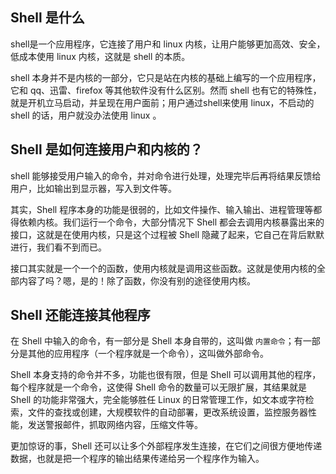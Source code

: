 ## Shell 是什么

shell是一个应用程序，它连接了用户和 linux 内核，让用户能够更加高效、安全，低成本使用 linux 内核，这就是 shell 的本质。

shell 本身并不是内核的一部分，它只是站在内核的基础上编写的一个应用程序，它和 qq、迅雷、firefox 等其他软件没有什么区别。然而 shell 也有它的特殊性，就是开机立马启动，并呈现在用户面前；用户通过shell来使用 linux，不启动的 shell 的话，用户就没办法使用 linux 。

## Shell 是如何连接用户和内核的？

shell 能够接受用户输入的命令，并对命令进行处理，处理完毕后再将结果反馈给用户，比如输出到显示器，写入到文件等。

其实，Shell 程序本身的功能是很弱的，比如文件操作、输入输出、进程管理等都得依赖内核。我们运行一个命令，大部分情况下 Shell 都会去调用内核暴露出来的接口，这就是在使用内核，只是这个过程被 Shell 隐藏了起来，它自己在背后默默进行，我们看不到而已。

接口其实就是一个一个的函数，使用内核就是调用这些函数。这就是使用内核的全部内容了吗？嗯，是的！除了函数，你没有别的途径使用内核。

## Shell 还能连接其他程序

在 Shell 中输入的命令，有一部分是 Shell 本身自带的，这叫做 `内置命令`；有一部分是其他的应用程序（一个程序就是一个命令），这叫做外部命令。

Shell 本身支持的命令并不多，功能也很有限，但是 Shell 可以调用其他的程序，每个程序就是一个命令，这使得 Shell 命令的数量可以无限扩展，其结果就是 Shell 的功能非常强大，完全能够胜任 Linux 的日常管理工作，如文本或字符检索，文件的查找或创建，大规模软件的自动部署，更改系统设置，监控服务器性能，发送警报邮件，抓取网络内容，压缩文件等。

更加惊讶的事，Shell 还可以让多个外部程序发生连接，在它们之间很方便地传递数据，也就是把一个程序的输出结果传递给另一个程序作为输入。



